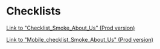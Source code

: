 # Checklists

<a href="https://docs.google.com/spreadsheets/d/1XTGCUlkCbBqG-S4Ih4wddlhketKXQB7sopBnuw0DhEc/edit?usp=share_link" target="_blank">Link to "Checklist_Smoke_About_Us" (Prod version)</a>

<a href="https://docs.google.com/spreadsheets/d/1qEi9tKB1FmAYJEWawCcleAui2Xlg2y8nDklxihL3PZs/edit?usp=share_link" target="_blank">Link to "Mobile_checklist_Smoke_About_Us" (Prod version)</a>

